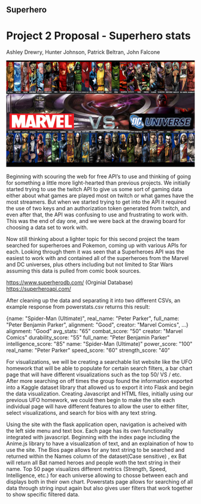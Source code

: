 ## Superhero
# Project 2 Proposal - Superhero stats

Ashley Drewry, Hunter Johnson, Patrick Beltran, John Falcone

![Marvelvsdc](static/images/img1.jpg)

  Beginning with scouring the web for free API’s to use and thinking of going for something a little more light-hearted than previous projects. We initially started trying to use the twitch API to give us some sort of gaming data either about what games are played most on twitch or what games have the most streamers.  But when we started trying to get into the API it required the use of two keys and an authorization token generated from twitch, and even after that, the API was confusing to use and frustrating to work with. This was the end of day one, and we were back at the drawing board for choosing a data set to work with.

  Now still thinking about a lighter topic for this second project the team searched for superheroes and Pokemon, coming up with various APIs for each. Looking through them it was seen that a Superheroes API was the easiest to work with and contained all of the superheroes from the Marvel and DC universes, plus others including but not limited to Star Wars assuming this data is pulled from comic book sources.

https://www.superherodb.com/ (Orginial Database)
https://superheroapi.com/ 

After cleaning up the data and separating it into two different CSVs, an example response from powerstats.csv returns this result:

{name: "Spider-Man (Ultimate)", real_name: "Peter Parker", full_name: "Peter Benjamin Parker", alignment: "Good", creator: "Marvel Comics", …}
alignment: "Good"
avg_stats: "65"
combat_score: "50"
creator: "Marvel Comics"
durability_score: "55"
full_name: "Peter Benjamin Parker"
intelligence_score: "85"
name: "Spider-Man (Ultimate)"
power_score: "100"
real_name: "Peter Parker"
speed_score: "60"
strength_score: "40"

  For visualizations, we will be creating a searchable list website like the UFO homework that will be able to populate for certain search filters, a bar chart page that will have different visualizations such as the top 50/ VS / etc.  After more searching on off times the group found the information exported into a Kaggle dataset library that allowed us to export it into Flask and begin the data visualization.  Creating Javascript and HTML files, initially using our previous UFO homework, we could then begin to make the site each individual page will have different features to allow the user to either filter, select visualizations, and search for bios with any text string.

  Using the site with the flask application open, navigation is acheived with the left side menu and text box. Each page has its own functionality integrated with javascript. Beginning with the index page including the Anime.js library to have a visualization of text, and an explaination of how to use the site. The Bios page allows for any text string to be searched and returned within the Names column of the dataset(Case sensitive) , ex Bat will return all Bat named heroes and people woth the text string in their name. Top 50 page visualizes different metrics (Strength, Speed, Intelligence, etc.) for each universe allowing to chosse between each and displays both in their own chart. Powerstats page allows for searching of all data through string input again but also gives user filters that work together to show specific filtered data.
